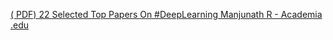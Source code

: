 [( PDF) 22 Selected Top Papers On #DeepLearning   Manjunath R - Academia .edu](https://qi.tc/qi/116763)